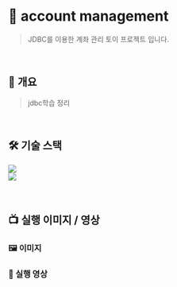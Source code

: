 # 📁 account management
> JDBC를 이용한 계좌 관리 토이 프로젝트 입니다.
<br/>

## 🎯 개요
> jdbc학습 정리
<br/>

## 🛠 기술 스택
<img src="https://img.shields.io/badge/java-007396?style=flat-square&logo=openjdk&logoColor=white"/><br/>
<img src="https://img.shields.io/badge/oracle-F80000?style=flat-square&logo=oracle&logoColor=white"/>
<br/><br/><br/>

## 📺 실행 이미지 / 영상

### 🖼 이미지

### 🎥 실행 영상


